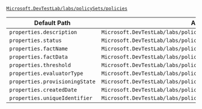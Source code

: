 [`Microsoft.DevTestLab/labs/policySets/policies`](https://docs.microsoft.com/en-us/azure/templates/microsoft.devtestlab/labs/policysets/policies)

| Default Path | Alias |
|---|---|
| `properties.description` | `Microsoft.DevTestLab/labs/policySets/policies/description` |
| `properties.status` | `Microsoft.DevTestLab/labs/policySets/policies/status` |
| `properties.factName` | `Microsoft.DevTestLab/labs/policySets/policies/factName` |
| `properties.factData` | `Microsoft.DevTestLab/labs/policySets/policies/factData` |
| `properties.threshold` | `Microsoft.DevTestLab/labs/policySets/policies/threshold` |
| `properties.evaluatorType` | `Microsoft.DevTestLab/labs/policySets/policies/evaluatorType` |
| `properties.provisioningState` | `Microsoft.DevTestLab/labs/policySets/policies/provisioningState` |
| `properties.createdDate` | `Microsoft.DevTestLab/labs/policySets/policies/createdDate` |
| `properties.uniqueIdentifier` | `Microsoft.DevTestLab/labs/policySets/policies/uniqueIdentifier` |

